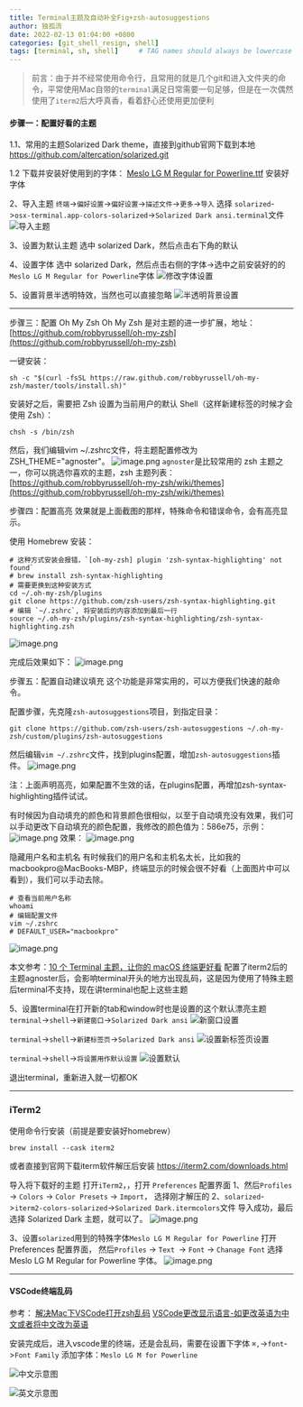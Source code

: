 ```yaml
---
title: Terminal主题及自动补全Fig+zsh-autosuggestions
author: 独孤流
date: 2022-02-13 01:04:00 +0800
categories: [git_shell_resign, shell]
tags: [terminal, sh, shell]     # TAG names should always be lowercase
---
```


> 前言：由于并不经常使用命令行，且常用的就是几个git和进入文件夹的命令，平常使用Mac自带的`terminal`满足日常需要一句足够，但是在一次偶然使用了`iterm2`后大呼真香，看着舒心还使用更加便利

#### 步骤一：配置好看的主题
1.1、常用的主题Solarized Dark theme，直接到github官网下载到本地
https://github.com/altercation/solarized.git

1.2 下载并安装好使用到的字体：
[Meslo LG M Regular for Powerline.ttf](https://github.com/powerline/fonts/blob/master/Meslo%20Slashed/Meslo%20LG%20M%20Regular%20for%20Powerline.ttf)
安装好字体

2、导入主题
`终端`->`偏好设置`->`偏好设置`->`描述文件`->`更多`->`导入`
选择
`solarized`->`osx-terminal.app-colors-solarized`->`Solarized Dark ansi.terminal`文件
![导入主题](/assets/img/terminal/terminal1-07.webp)

3、设置为默认主题
选中 solarized Dark，然后点击右下角的默认

4、设置字体
选中 solarized Dark，然后点击右侧的字体->选中之前安装好的的`Meslo LG M Regular for Powerline`字体
![修改字体设置](/assets/img/terminal/terminal1-08.webp)

5、设置背景半透明特效，当然也可以直接忽略
![半透明背景设置](/assets/img/terminal/terminal1-09.webp)

----
步骤三：配置 Oh My Zsh
Oh My Zsh 是对主题的进一步扩展，地址：[https://github.com/robbyrussell/oh-my-zsh](https://github.com/robbyrussell/oh-my-zsh)

一键安装：

```
sh -c "$(curl -fsSL https://raw.github.com/robbyrussell/oh-my-zsh/master/tools/install.sh)"

```

安装好之后，需要把 Zsh 设置为当前用户的默认 Shell（这样新建标签的时候才会使用 Zsh）：

```
chsh -s /bin/zsh
```
然后，我们编辑vim ~/.zshrc文件，将主题配置修改为ZSH_THEME="agnoster"。
![image.png](/assets/img/terminal/terminal1-15.webp)
`agnoster`是比较常用的 zsh 主题之一，你可以挑选你喜欢的主题，zsh 主题列表：[https://github.com/robbyrussell/oh-my-zsh/wiki/themes](https://github.com/robbyrussell/oh-my-zsh/wiki/themes)

步骤四：配置高亮
效果就是上面截图的那样，特殊命令和错误命令，会有高亮显示。

使用 Homebrew 安装：

```
# 这种方式安装会报错，`[oh-my-zsh] plugin 'zsh-syntax-highlighting' not found`
# brew install zsh-syntax-highlighting
# 需要更换到这种安装方式
cd ~/.oh-my-zsh/plugins
git clone https://github.com/zsh-users/zsh-syntax-highlighting.git
# 编辑 `~/.zshrc`, 将安装后的内容添加到最后一行
source ~/.oh-my-zsh/plugins/zsh-syntax-highlighting/zsh-syntax-highlighting.zsh
```
![image.png](/assets/img/terminal/terminal1-03.png)

完成后效果如下：
![image.png](/assets/img/terminal/terminal1-00.png)

步骤五：配置自动建议填充
这个功能是非常实用的，可以方便我们快速的敲命令。

配置步骤，先克隆`zsh-autosuggestions`项目，到指定目录：

```
git clone https://github.com/zsh-users/zsh-autosuggestions ~/.oh-my-zsh/custom/plugins/zsh-autosuggestions
```
然后编辑`vim ~/.zshrc`文件，找到plugins配置，增加`zsh-autosuggestions`插件。
![image.png](/assets/img/terminal/terminal1-15.webp)

注：上面声明高亮，如果配置不生效的话，在plugins配置，再增加zsh-syntax-highlighting插件试试。

有时候因为自动填充的颜色和背景颜色很相似，以至于自动填充没有效果，我们可以手动更改下自动填充的颜色配置，我修改的颜色值为：586e75，示例：
![image.png](/assets/img/terminal/terminal1-05.webp)
效果：
![image.png](/assets/img/terminal/terminal1-06.webp)

隐藏用户名和主机名
有时候我们的用户名和主机名太长，比如我的macbookpro@MacBooks-MBP，终端显示的时候会很不好看（上面图片中可以看到），我们可以手动去除。
```
# 查看当前用户名称
whoami
# 编辑配置文件
vim ~/.zshrc
# DEFAULT_USER="macbookpro"
```
![image.png](/assets/img/terminal/terminal1-16.png)


本文参考：[10 个 Terminal 主题，让你的 macOS 终端更好看](https://sspai.com/post/53008)
配置了iterm2后的主题agnoster后，会影响terminal开头的地方出现乱码，这是因为使用了特殊主题后terminal不支持，现在讲terminal也配上这些主题




5、设置terminal在打开新的tab和window时也是设置的这个默认漂亮主题
`terminal`->`shell`->`新建窗口`->`Solarized Dark ansi`
![新窗口设置](/assets/img/terminal/terminal1-10.webp)

`terminal`->`shell`->`新建标签页`->`Solarized Dark ansi`
![设置新标签页设置](/assets/img/terminal/terminal1-11.webp)

`terminal`->`shell`->`将设置用作默认设置`
![设置默认](/assets/img/terminal/terminal1-12.webp)

退出terminal，重新进入就一切都OK

----
### iTerm2
使用命令行安装（前提是要安装好homebrew）
```
brew install --cask iterm2
```
或者直接到官网下载iterm软件解压后安装
https://iterm2.com/downloads.html

导入将下载好的主题
打开`iTerm2`，，打开 `Preferences` 配置界面
1、然后`Profiles` -> `Colors` -> `Color Presets` -> `Import`，
选择刚才解压的
2、`solarized`->`iterm2-colors-solarized`->`Solarized Dark.itermcolors`文件
导入成功，最后选择 Solarized Dark 主题，就可以了。
![image.png](/assets/img/terminal/terminal1-01.webp)

3、设置`solarized`用到的特殊字体`Meslo LG M Regular for Powerline`
打开 Preferences 配置界面，
然后`Profiles` -> `Text `-> `Font` -> `Chanage Font`
选择 Meslo LG M Regular for Powerline 字体。
![image.png](/assets/img/terminal/terminal1-02.webp)

----
#### VSCode终端乱码
参考：
[解决Mac下VSCode打开zsh乱码](https://juejin.cn/post/6844903895127293959)
[VSCode更改显示语言-如更改英语为中文或者将中文改为英语](https://blog.csdn.net/sinat_34104446/article/details/83033510)

安装完成后，进入vscode里的终端，还是会乱码，需要在设置下字体
`⌘,`->`font`->`Font Family` 添加字体：`Meslo LG M for Powerline`

![中文示意图](/assets/img/terminal/terminal1-13.webp)

![英文示意图](/assets/img/terminal/terminal1-14.webp)